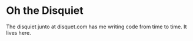 # Oh the Disquiet

The disquiet junto at disquet.com has me writing code from time to time.
It lives here.

